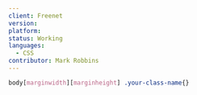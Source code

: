 ```yaml
---
client: Freenet
version:
platform:
status: Working
languages:
  - CSS
contributor: Mark Robbins
---
```


```css
body[marginwidth][marginheight] .your-class-name{}
```
